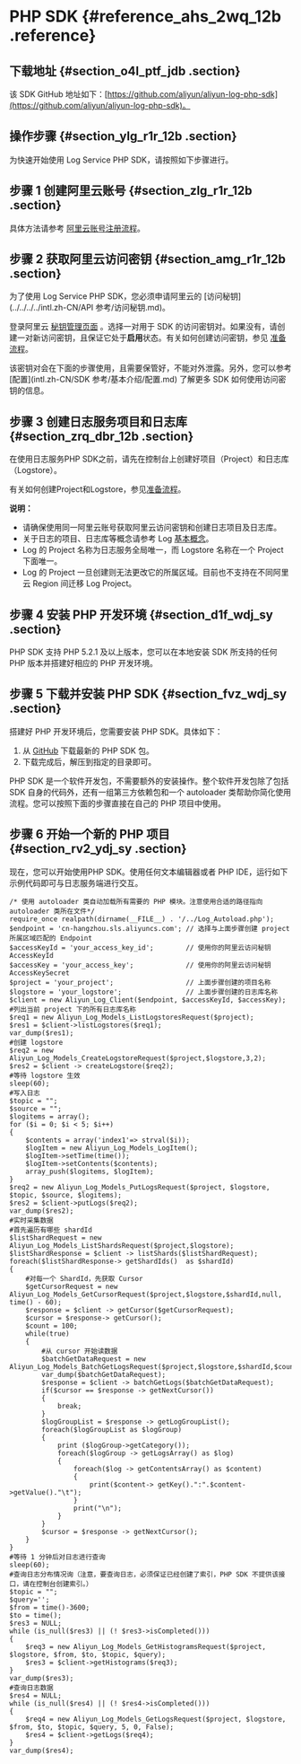 # PHP SDK {#reference_ahs_2wq_12b .reference}

## 下载地址 {#section_o4l_ptf_jdb .section}

该 SDK GitHub 地址如下：[https://github.com/aliyun/aliyun-log-php-sdk](https://github.com/aliyun/aliyun-log-php-sdk)。

## 操作步骤 {#section_ylg_r1r_12b .section}

为快速开始使用 Log Service PHP SDK，请按照如下步骤进行。

## 步骤 1 创建阿里云账号 {#section_zlg_r1r_12b .section}

具体方法请参考 [阿里云账号注册流程](https://www.alibabacloud.com/help/zh/doc-detail/50482.htm)。

## 步骤 2 获取阿里云访问密钥 {#section_amg_r1r_12b .section}

为了使用 Log Service PHP SDK，您必须申请阿里云的 [访问秘钥](../../../../intl.zh-CN/API 参考/访问秘钥.md)。

登录阿里云 [秘钥管理页面](https://ak-console.aliyun.com/#/accesskey)  。选择一对用于 SDK 的访问密钥对。如果没有，请创建一对新访问密钥，且保证它处于**启用**状态。有关如何创建访问密钥，参见 [准备流程](../../../../intl.zh-CN/用户指南/准备工作/准备流程.md)。

该密钥对会在下面的步骤使用，且需要保管好，不能对外泄露。另外，您可以参考 [配置](intl.zh-CN/SDK 参考/基本介绍/配置.md) 了解更多 SDK 如何使用访问密钥的信息。

## 步骤 3 创建日志服务项目和日志库 {#section_zrq_dbr_12b .section}

在使用日志服务PHP SDK之前，请先在控制台上创建好项目（Project）和日志库（Logstore）。

有关如何创建Project和Logstore，参见[准备流程](../../../../intl.zh-CN/用户指南/准备工作/准备流程.md)。

**说明：** 

-   请确保使用同一阿里云账号获取阿里云访问密钥和创建日志项目及日志库。
-   关于日志的项目、日志库等概念请参考 Log [基本概念](../../../../intl.zh-CN/产品简介/基本概念/简介.md#)。
-   Log 的 Project 名称为日志服务全局唯一，而 Logstore 名称在一个 Project 下面唯一。
-   Log 的 Project 一旦创建则无法更改它的所属区域。目前也不支持在不同阿里云 Region 间迁移 Log Project。

## 步骤 4 安装 PHP 开发环境 {#section_d1f_wdj_sy .section}

PHP SDK 支持 PHP 5.2.1 及以上版本，您可以在本地安装 SDK 所支持的任何 PHP 版本并搭建好相应的 PHP 开发环境。

## 步骤 5 下载并安装 PHP SDK {#section_fvz_wdj_sy .section}

搭建好 PHP 开发环境后，您需要安装 PHP SDK。具体如下：

1.  从 [GitHub](https://github.com/aliyun/aliyun-log-php-sdk) 下载最新的 PHP SDK 包。
2.  下载完成后，解压到指定的目录即可。

PHP SDK 是一个软件开发包，不需要额外的安装操作。整个软件开发包除了包括 SDK 自身的代码外，还有一组第三方依赖包和一个 autoloader 类帮助你简化使用流程。您可以按照下面的步骤直接在自己的 PHP 项目中使用。

## 步骤 6 开始一个新的 PHP 项目 {#section_rv2_ydj_sy .section}

现在，您可以开始使用PHP SDK。使用任何文本编辑器或者 PHP IDE，运行如下示例代码即可与日志服务端进行交互。

``` {#codeblock_yvr_7s1_rjg}
/* 使用 autoloader 类自动加载所有需要的 PHP 模块。注意使用合适的路径指向 autoloader 类所在文件*/
require_once realpath(dirname(__FILE__) . '/../Log_Autoload.php');
$endpoint = 'cn-hangzhou.sls.aliyuncs.com'; // 选择与上面步骤创建 project 所属区域匹配的 Endpoint
$accessKeyId = 'your_access_key_id';        // 使用你的阿里云访问秘钥 AccessKeyId
$accessKey = 'your_access_key';             // 使用你的阿里云访问秘钥 AccessKeySecret
$project = 'your_project';                  // 上面步骤创建的项目名称
$logstore = 'your_logstore';                // 上面步骤创建的日志库名称
$client = new Aliyun_Log_Client($endpoint, $accessKeyId, $accessKey);
#列出当前 project 下的所有日志库名称
$req1 = new Aliyun_Log_Models_ListLogstoresRequest($project);
$res1 = $client->listLogstores($req1);
var_dump($res1);
#创建 logstore
$req2 = new Aliyun_Log_Models_CreateLogstoreRequest($project,$logstore,3,2);
$res2 = $client -> createLogstore($req2);
#等待 logstore 生效
sleep(60);
#写入日志
$topic = "";
$source = "";
$logitems = array();
for ($i = 0; $i < 5; $i++)
{
    $contents = array('index1'=> strval($i));
    $logItem = new Aliyun_Log_Models_LogItem();
    $logItem->setTime(time());
    $logItem->setContents($contents);
    array_push($logitems, $logItem);
}
$req2 = new Aliyun_Log_Models_PutLogsRequest($project, $logstore, $topic, $source, $logitems);
$res2 = $client->putLogs($req2);
var_dump($res2);
#实时采集数据
#首先遍历有哪些 shardId
$listShardRequest = new Aliyun_Log_Models_ListShardsRequest($project,$logstore);
$listShardResponse = $client -> listShards($listShardRequest);
foreach($listShardResponse-> getShardIds()  as $shardId)
{
    #对每一个 ShardId，先获取 Cursor
    $getCursorRequest = new Aliyun_Log_Models_GetCursorRequest($project,$logstore,$shardId,null, time() - 60);
    $response = $client -> getCursor($getCursorRequest);
    $cursor = $response-> getCursor();
    $count = 100;
    while(true)
    {
        #从 cursor 开始读数据
        $batchGetDataRequest = new Aliyun_Log_Models_BatchGetLogsRequest($project,$logstore,$shardId,$count,$cursor);
        var_dump($batchGetDataRequest);
        $response = $client -> batchGetLogs($batchGetDataRequest);
        if($cursor == $response -> getNextCursor())
        {
            break;
        }
        $logGroupList = $response -> getLogGroupList();
        foreach($logGroupList as $logGroup)
        {
            print ($logGroup->getCategory());
            foreach($logGroup -> getLogsArray() as $log)
            {
                foreach($log -> getContentsArray() as $content)
                {
                    print($content-> getKey().":".$content->getValue()."\t");
                }
                print("\n");
            }
        }
        $cursor = $response -> getNextCursor();
    }
}
#等待 1 分钟后对日志进行查询
sleep(60);
#查询日志分布情况询（注意，要查询日志，必须保证已经创建了索引，PHP SDK 不提供该接口，请在控制台创建索引。）
$topic = "";
$query='';
$from = time()-3600;
$to = time();
$res3 = NULL;
while (is_null($res3) || (! $res3->isCompleted()))
{
    $req3 = new Aliyun_Log_Models_GetHistogramsRequest($project, $logstore, $from, $to, $topic, $query);
    $res3 = $client->getHistograms($req3);
}
var_dump($res3);
#查询日志数据
$res4 = NULL;
while (is_null($res4) || (! $res4->isCompleted()))
{
    $req4 = new Aliyun_Log_Models_GetLogsRequest($project, $logstore, $from, $to, $topic, $query, 5, 0, False);
    $res4 = $client->getLogs($req4);
}
var_dump($res4);
```

